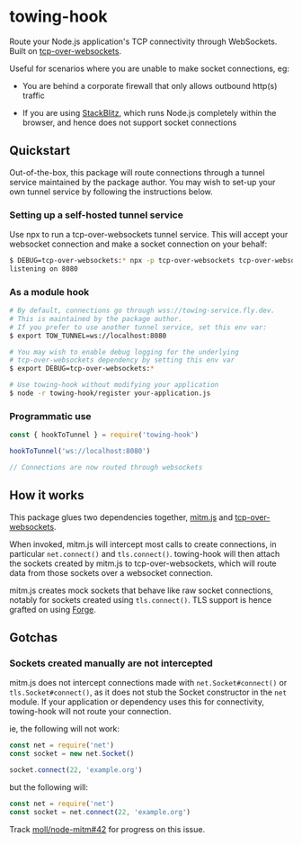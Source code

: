 # towing-hook

Route your Node.js application's TCP connectivity through WebSockets. 
Built on [tcp-over-websockets](https://github.com/derhuerst/tcp-over-websockets).

Useful for scenarios where you are unable to make socket connections, eg:

- You are behind a corporate firewall that only allows outbound http(s) traffic

- If you are using [StackBlitz](https://stackblitz.com/), which runs Node.js 
  completely within the browser, and hence does not support socket connections

## Quickstart

Out-of-the-box, this package will route connections through a tunnel
service maintained by the package author. You may wish to set-up your
own tunnel service by following the instructions below.
### Setting up a self-hosted tunnel service

Use npx to run a tcp-over-websockets tunnel service. This will accept 
your websocket connection and make a socket connection on your behalf:

```sh
$ DEBUG=tcp-over-websockets:* npx -p tcp-over-websockets tcp-over-websockets-server
listening on 8080
```

### As a module hook

```sh
# By default, connections go through wss://towing-service.fly.dev.
# This is maintained by the package author.
# If you prefer to use another tunnel service, set this env var:
$ export TOW_TUNNEL=ws://localhost:8080

# You may wish to enable debug logging for the underlying
# tcp-over-websockets dependency by setting this env var
$ export DEBUG=tcp-over-websockets:*

# Use towing-hook without modifying your application
$ node -r towing-hook/register your-application.js

```

### Programmatic use

```js
const { hookToTunnel } = require('towing-hook')

hookToTunnel('ws://localhost:8080')

// Connections are now routed through websockets

```

## How it works

This package glues two dependencies together, 
[mitm.js](https://github.com/moll/node-mitm) and 
[tcp-over-websockets](https://github.com/derhuerst/tcp-over-websockets).

When invoked, mitm.js will intercept most calls to create connections,
in particular `net.connect()` and `tls.connect()`. towing-hook will then
attach the sockets created by mitm.js to tcp-over-websockets, which will
route data from those sockets over a websocket connection.

mitm.js creates mock sockets that behave like raw socket connections, 
notably for sockets created using `tls.connect()`. TLS support is hence
grafted on using [Forge](https://github.com/digitalbazaar/forge).

## Gotchas

### Sockets created manually are not intercepted

mitm.js does not intercept connections made with `net.Socket#connect()`
or `tls.Socket#connect()`, as it does not stub the Socket constructor 
in the `net` module. If your application or dependency uses this for 
connectivity, towing-hook will not route your connection. 

ie, the following will not work:

```js
const net = require('net')
const socket = new net.Socket()

socket.connect(22, 'example.org')
```

but the following will:

```js
const net = require('net')
const socket = net.connect(22, 'example.org')
```

Track [moll/node-mitm#42](https://github.com/moll/node-mitm/issues/42)
for progress on this issue.
